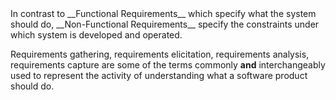 <span id="def-nfr" title="Non Functional Requirements">
<markdown>
In contrast to __Functional Requirements__ which specify what the system should do,
__Non-Functional Requirements__ specify the constraints under which system is developed and operated.
</markdown>
</span>

<span id=preview>Requirements gathering, requirements elicitation, requirements analysis,
requirements capture are some of the terms commonly **and** interchangeably used to represent the activity
of understanding what a software product should do.</span>

